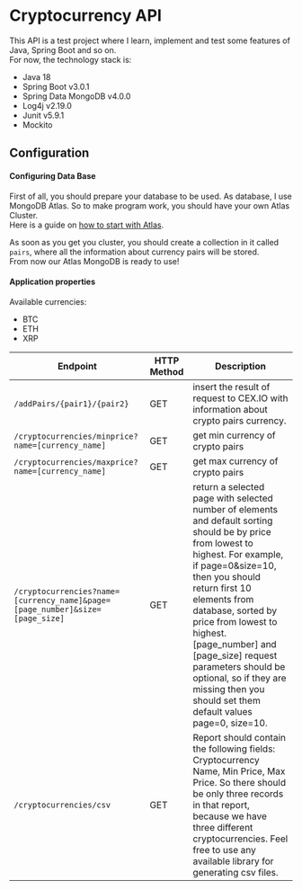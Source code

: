 # Cryptocurrency API
This API is a test project where I learn, implement and test some features of Java, Spring Boot and so on.
<br>For now, the technology stack is:
- Java 18
- Spring Boot v3.0.1
- Spring Data MongoDB v4.0.0
- Log4j v2.19.0
- Junit v5.9.1
- Mockito

## Configuration
#### Configuring Data Base
First of all, you should prepare your database to be used. As database, I use MongoDB Atlas. So to make program work, you should have your own Atlas Cluster.
<br>Here is a guide on [how to start with Atlas](https://www.mongodb.com/docs/atlas/getting-started/).

As soon as you get you cluster, you should create a collection in it called `pairs`, where all the information about currency pairs will be stored.
<br> From now our Atlas MongoDB is ready to use!
#### Application properties


Available currencies:
- BTC
- ETH
- XRP

Endpoint|HTTP Method|Description
---|---|---
`/addPairs/{pair1}/{pair2}`|GET|insert the result of request to CEX.IO with information about crypto pairs currency.
`/cryptocurrencies/minprice?name=[currency_name]`|GET|get min currency of crypto pairs
`/cryptocurrencies/maxprice?name=[currency_name]`|GET|get max currency of crypto pairs
`/cryptocurrencies?name=[currency_name]&page=[page_number]&size=[page_size]`|GET|return a selected page with selected number of elements and default sorting should be by price from lowest to highest. For example, if page=0&size=10, then you should return first 10 elements from database, sorted by price from lowest to highest. [page_number] and [page_size] request parameters should be optional, so if they are missing then you should set them default values page=0, size=10.
`/cryptocurrencies/csv`|GET|Report should contain the following fields: Cryptocurrency Name, Min Price, Max Price. So there should be only three records in that report, because we have three different cryptocurrencies. Feel free to use any available library for generating csv files.